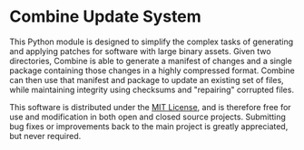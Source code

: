Combine Update System
=====================

This Python module is designed to simplify the complex tasks of generating and applying patches
for software with large binary assets.  Given two directories, Combine is able to generate a
manifest of changes and a single package containing those changes in a highly compressed format.
Combine can then use that manifest and package to update an existing set of files, while
maintaining integrity using checksums and "repairing" corrupted files.

This software is distributed under the [MIT License][license], and is therefore free for use
and modification in both open and closed source projects.  Submitting bug fixes or improvements
back to the main project is greatly appreciated, but never required.

[license]: http://github.com/overwatchmod/combine/blob/master/LICENSE
